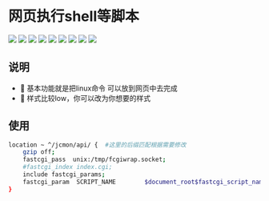 
# 网页执行shell等脚本


![](https://img.jinchuang.org/github/fcgiwrap-shelllog.png)
![](https://img.jinchuang.org/github/fcgiwrap-shellhome.png)
![](https://img.jinchuang.org/github/fcgiwrap-shelllist1.png)
![](https://img.jinchuang.org/github/fcgiwrap-shelllist-disk.png)
![](https://img.jinchuang.org/github/fcgiwrap-shelllist-ps.png)
![](https://img.jinchuang.org/github/fcgiwrap-shelllist-server.png)
![](https://img.jinchuang.org/github/fcgiwrap-shelllist-ssh.png)
![](https://img.jinchuang.org/github/fcgiwrap-shelllist-uptime.png)
![](https://img.jinchuang.org/github/fcgiwrap-shellmenu-1.png)

## 说明

- :gem: 基本功能就是把linux命令 可以放到网页中去完成
- :triangular_ruler: 样式比较low，你可以改为你想要的样式

## 使用

```bash
location ~ ^/jcmon/api/ {  #这里的后缀匹配根据需要修改
	gzip off;
	fastcgi_pass  unix:/tmp/fcgiwrap.socket;
	#fastcgi_index index.cgi;
	include fastcgi_params;
	fastcgi_param  SCRIPT_NAME        $document_root$fastcgi_script_name;
}

```

